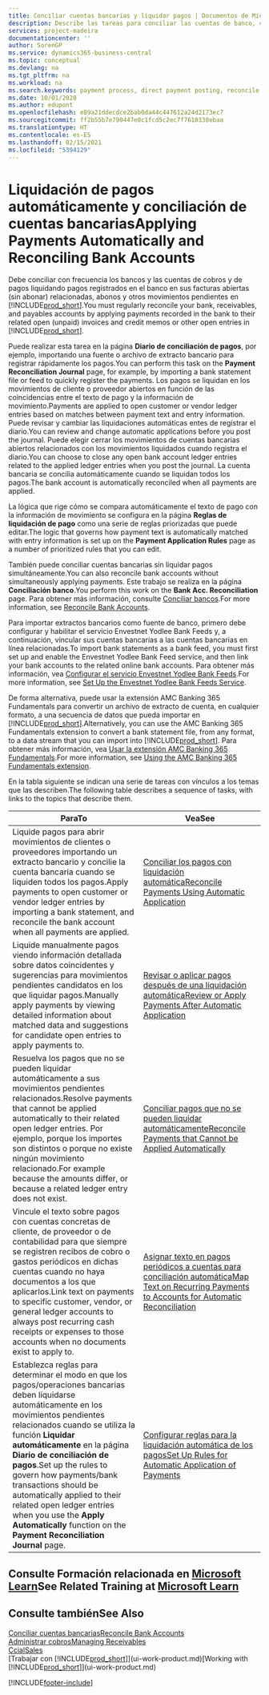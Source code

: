 ```yaml
---
title: Conciliar cuentas bancarias y liquidar pagos | Documentos de Microsoft
description: Describe las tareas para conciliar las cuentas de banco, cobros y pagos, registrar recibos de efectivo o gastos, y liquidar los pagos automáticamente.
services: project-madeira
documentationcenter: ''
author: SorenGP
ms.service: dynamics365-business-central
ms.topic: conceptual
ms.devlang: na
ms.tgt_pltfrm: na
ms.workload: na
ms.search.keywords: payment process, direct payment posting, reconcile payment, expenses, cash receipts
ms.date: 10/01/2020
ms.author: edupont
ms.openlocfilehash: e89a21ddecdce2bab0da44c447612a24d2173ec7
ms.sourcegitcommit: ff2b55b7e790447e0c1fcd5c2ec7f7610338ebaa
ms.translationtype: HT
ms.contentlocale: es-ES
ms.lasthandoff: 02/15/2021
ms.locfileid: "5394129"
---
```

# <a name="applying-payments-automatically-and-reconciling-bank-accounts"></a><span data-ttu-id="b9ba8-103">Liquidación de pagos automáticamente y conciliación de cuentas bancarias</span><span class="sxs-lookup"><span data-stu-id="b9ba8-103">Applying Payments Automatically and Reconciling Bank Accounts</span></span>
<span data-ttu-id="b9ba8-104">Debe conciliar con frecuencia los bancos y las cuentas de cobros y de pagos liquidando pagos registrados en el banco en sus facturas abiertas (sin abonar) relacionadas, abonos y otros movimientos pendientes en [!INCLUDE[prod_short](includes/prod_short.md)].</span><span class="sxs-lookup"><span data-stu-id="b9ba8-104">You must regularly reconcile your bank, receivables, and payables accounts by applying payments recorded in the bank to their related open (unpaid) invoices and credit memos or other open entries in [!INCLUDE[prod_short](includes/prod_short.md)].</span></span>  

<span data-ttu-id="b9ba8-105">Puede realizar esta tarea en la página **Diario de conciliación de pagos**, por ejemplo, importando una fuente o archivo de extracto bancario para registrar rápidamente los pagos.</span><span class="sxs-lookup"><span data-stu-id="b9ba8-105">You can perform this task on the **Payment Reconciliation Journal** page, for example, by importing a bank statement file or feed to quickly register the payments.</span></span> <span data-ttu-id="b9ba8-106">Los pagos se liquidan en los movimientos de cliente o proveedor abiertos en función de las coincidencias entre el texto de pago y la información de movimiento.</span><span class="sxs-lookup"><span data-stu-id="b9ba8-106">Payments are applied to open customer or vendor ledger entries based on matches between payment text and entry information.</span></span> <span data-ttu-id="b9ba8-107">Puede revisar y cambiar las liquidaciones automáticas entes de registrar el diario.</span><span class="sxs-lookup"><span data-stu-id="b9ba8-107">You can review and change automatic applications before you post the journal.</span></span> <span data-ttu-id="b9ba8-108">Puede elegir cerrar los movimientos de cuentas bancarias abiertos relacionados con los movimientos liquidados cuando registra el diario.</span><span class="sxs-lookup"><span data-stu-id="b9ba8-108">You can choose to close any open bank account ledger entries related to the applied ledger entries when you post the journal.</span></span> <span data-ttu-id="b9ba8-109">La cuenta bancaria se concilia automáticamente cuando se liquidan todos los pagos.</span><span class="sxs-lookup"><span data-stu-id="b9ba8-109">The bank account is automatically reconciled when all payments are applied.</span></span>

<span data-ttu-id="b9ba8-110">La lógica que rige cómo se compara automáticamente el texto de pago con la información de movimiento se configura en la página **Reglas de liquidación de pago** como una serie de reglas priorizadas que puede editar.</span><span class="sxs-lookup"><span data-stu-id="b9ba8-110">The logic that governs how payment text is automatically matched with entry information is set up on the **Payment Application Rules** page as a number of prioritized rules that you can edit.</span></span>

<span data-ttu-id="b9ba8-111">También puede conciliar cuentas bancarias sin liquidar pagos simultáneamente.</span><span class="sxs-lookup"><span data-stu-id="b9ba8-111">You can also reconcile bank accounts without simultaneously applying payments.</span></span> <span data-ttu-id="b9ba8-112">Este trabajo se realiza en la página **Conciliación banco**.</span><span class="sxs-lookup"><span data-stu-id="b9ba8-112">You perform this work on the **Bank Acc. Reconciliation** page.</span></span> <span data-ttu-id="b9ba8-113">Para obtener más información, consulte [Conciliar bancos](bank-how-reconcile-bank-accounts-separately.md).</span><span class="sxs-lookup"><span data-stu-id="b9ba8-113">For more information, see [Reconcile Bank Accounts](bank-how-reconcile-bank-accounts-separately.md).</span></span>   

<span data-ttu-id="b9ba8-114">Para importar extractos bancarios como fuente de banco, primero debe configurar y habilitar el servicio Envestnet Yodlee Bank Feeds y, a continuación, vincular sus cuentas bancarias a las cuentas bancarias en línea relacionadas.</span><span class="sxs-lookup"><span data-stu-id="b9ba8-114">To import bank statements as a bank feed, you must first set up and enable the Envestnet Yodlee Bank Feed service, and then link your bank accounts to the related online bank accounts.</span></span> <span data-ttu-id="b9ba8-115">Para obtener más información, vea [Configurar el servicio Envestnet Yodlee Bank Feeds](bank-how-setup-bank-statement-service.md).</span><span class="sxs-lookup"><span data-stu-id="b9ba8-115">For more information, see [Set Up the Envestnet Yodlee Bank Feeds Service](bank-how-setup-bank-statement-service.md).</span></span>  

<span data-ttu-id="b9ba8-116">De forma alternativa, puede usar la extensión AMC Banking 365 Fundamentals para convertir un archivo de extracto de cuenta, en cualquier formato, a una secuencia de datos que pueda importar en [!INCLUDE[prod_short](includes/prod_short.md)].</span><span class="sxs-lookup"><span data-stu-id="b9ba8-116">Alternatively, you can use the AMC Banking 365 Fundamentals extension to convert a bank statement file, from any format, to a data stream that you can import into [!INCLUDE[prod_short](includes/prod_short.md)].</span></span> <span data-ttu-id="b9ba8-117">Para obtener más información, vea [Usar la extensión AMC Banking 365 Fundamentals](ui-extensions-amc-banking.md).</span><span class="sxs-lookup"><span data-stu-id="b9ba8-117">For more information, see [Using the AMC Banking 365 Fundamentals extension](ui-extensions-amc-banking.md).</span></span>  

<span data-ttu-id="b9ba8-118">En la tabla siguiente se indican una serie de tareas con vínculos a los temas que las describen.</span><span class="sxs-lookup"><span data-stu-id="b9ba8-118">The following table describes a sequence of tasks, with links to the topics that describe them.</span></span>  

| <span data-ttu-id="b9ba8-119">Para</span><span class="sxs-lookup"><span data-stu-id="b9ba8-119">To</span></span> | <span data-ttu-id="b9ba8-120">Vea</span><span class="sxs-lookup"><span data-stu-id="b9ba8-120">See</span></span> |
| --- | --- |
| <span data-ttu-id="b9ba8-121">Liquide pagos para abrir movimientos de clientes o proveedores importando un extracto bancario y concilie la cuenta bancaria cuando se liquiden todos los pagos.</span><span class="sxs-lookup"><span data-stu-id="b9ba8-121">Apply payments to open customer or vendor ledger entries by importing a bank statement, and reconcile the bank account when all payments are applied.</span></span> |[<span data-ttu-id="b9ba8-122">Conciliar los pagos con liquidación automática</span><span class="sxs-lookup"><span data-stu-id="b9ba8-122">Reconcile Payments Using Automatic Application</span></span>](receivables-how-reconcile-payments-auto-application.md) |
| <span data-ttu-id="b9ba8-123">Liquide manualmente pagos viendo información detallada sobre datos coincidentes y sugerencias para movimientos pendientes candidatos en los que liquidar pagos.</span><span class="sxs-lookup"><span data-stu-id="b9ba8-123">Manually apply payments by viewing detailed information about matched data and suggestions for candidate open entries to apply payments to.</span></span> |[<span data-ttu-id="b9ba8-124">Revisar o aplicar pagos después de una liquidación automática</span><span class="sxs-lookup"><span data-stu-id="b9ba8-124">Review or Apply Payments After Automatic Application</span></span>](receivables-how-review-apply-payments-auto-application.md) |
| <span data-ttu-id="b9ba8-125">Resuelva los pagos que no se pueden liquidar automáticamente a sus movimientos pendientes relacionados.</span><span class="sxs-lookup"><span data-stu-id="b9ba8-125">Resolve payments that cannot be applied automatically to their related open ledger entries.</span></span> <span data-ttu-id="b9ba8-126">Por ejemplo, porque los importes son distintos o porque no existe ningún movimiento relacionado.</span><span class="sxs-lookup"><span data-stu-id="b9ba8-126">For example because the amounts differ, or because a related ledger entry does not exist.</span></span> |[<span data-ttu-id="b9ba8-127">Conciliar pagos que no se pueden liquidar automáticamente</span><span class="sxs-lookup"><span data-stu-id="b9ba8-127">Reconcile Payments that Cannot be Applied Automatically</span></span>](receivables-how-reconcile-payments-cannot-apply-auto.md) |
| <span data-ttu-id="b9ba8-128">Vincule el texto sobre pagos con cuentas concretas de cliente, de proveedor o de contabilidad para que siempre se registren recibos de cobro o gastos periódicos en dichas cuentas cuando no haya documentos a los que aplicarlos.</span><span class="sxs-lookup"><span data-stu-id="b9ba8-128">Link text on payments to specific customer, vendor, or general ledger accounts to always post recurring cash receipts or expenses to those accounts when no documents exist to apply to.</span></span> |[<span data-ttu-id="b9ba8-129">Asignar texto en pagos periódicos a cuentas para conciliación automática</span><span class="sxs-lookup"><span data-stu-id="b9ba8-129">Map Text on Recurring Payments to Accounts for Automatic Reconciliation</span></span>](receivables-how-map-text-recurring-payments-accounts-auto-reconcilliation.md) |
|<span data-ttu-id="b9ba8-130">Establezca reglas para determinar el modo en que los pagos/operaciones bancarias deben liquidarse automáticamente en los movimientos pendientes relacionados cuando se utiliza la función **Liquidar automáticamente** en la página **Diario de conciliación de pagos**.</span><span class="sxs-lookup"><span data-stu-id="b9ba8-130">Set up the rules to govern how payments/bank transactions should be automatically applied to their related open ledger entries when you use the **Apply Automatically** function on the **Payment Reconciliation Journal** page.</span></span>|[<span data-ttu-id="b9ba8-131">Configurar reglas para la liquidación automática de los pagos</span><span class="sxs-lookup"><span data-stu-id="b9ba8-131">Set Up Rules for Automatic Application of Payments</span></span>](receivables-how-set-up-payment-application-rules.md)|

## <a name="see-related-training-at-microsoft-learn"></a><span data-ttu-id="b9ba8-132">Consulte Formación relacionada en [Microsoft Learn](/learn/modules/use-journals-dynamics-365-business-central/index)</span><span class="sxs-lookup"><span data-stu-id="b9ba8-132">See Related Training at [Microsoft Learn](/learn/modules/use-journals-dynamics-365-business-central/index)</span></span>

## <a name="see-also"></a><span data-ttu-id="b9ba8-133">Consulte también</span><span class="sxs-lookup"><span data-stu-id="b9ba8-133">See Also</span></span>
[<span data-ttu-id="b9ba8-134">Conciliar cuentas bancarias</span><span class="sxs-lookup"><span data-stu-id="b9ba8-134">Reconcile Bank Accounts</span></span>](bank-how-reconcile-bank-accounts-separately.md)  
[<span data-ttu-id="b9ba8-135">Administrar cobros</span><span class="sxs-lookup"><span data-stu-id="b9ba8-135">Managing Receivables</span></span>](receivables-manage-receivables.md)  
[<span data-ttu-id="b9ba8-136">Ccial</span><span class="sxs-lookup"><span data-stu-id="b9ba8-136">Sales</span></span>](sales-manage-sales.md)  
<span data-ttu-id="b9ba8-137">[Trabajar con [!INCLUDE[prod_short](includes/prod_short.md)]](ui-work-product.md)</span><span class="sxs-lookup"><span data-stu-id="b9ba8-137">[Working with [!INCLUDE[prod_short](includes/prod_short.md)]](ui-work-product.md)</span></span>


[!INCLUDE[footer-include](includes/footer-banner.md)]